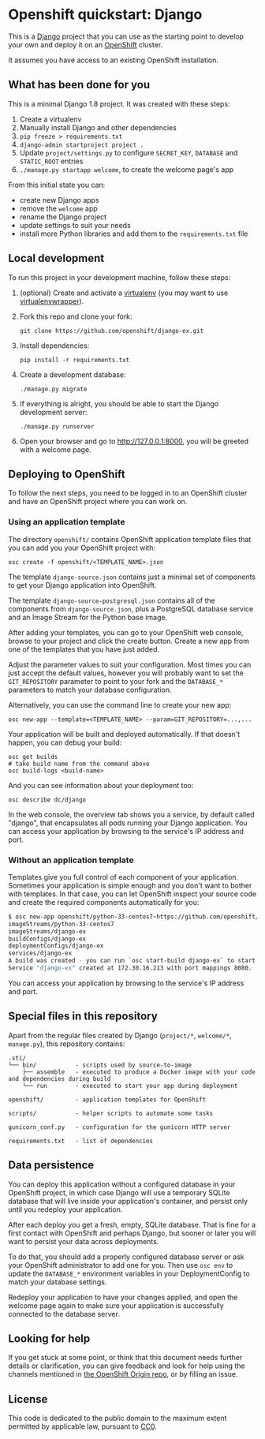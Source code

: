 # Openshift quickstart: Django

This is a [Django](http://www.djangoproject.com) project that you can use as the starting point to develop your own and deploy it on an [OpenShift](https://github.com/openshift/origin) cluster.

It assumes you have access to an existing OpenShift installation.


## What has been done for you

This is a minimal Django 1.8 project. It was created with these steps:

1. Create a virtualenv
2. Manually install Django and other dependencies
3. `pip freeze > requirements.txt`
4. `django-admin startproject project .`
3. Update `project/settings.py` to configure `SECRET_KEY`, `DATABASE` and `STATIC_ROOT` entries
4. `./manage.py startapp welcome`, to create the welcome page's app

From this initial state you can:
* create new Django apps
* remove the `welcome` app
* rename the Django project
* update settings to suit your needs
* install more Python libraries and add them to the `requirements.txt` file


## Local development

To run this project in your development machine, follow these steps:

1. (optional) Create and activate a [virtualenv](https://virtualenv.pypa.io/) (you may want to use [virtualenvwrapper](http://virtualenvwrapper.readthedocs.org/)).

2. Fork this repo and clone your fork:

    `git clone https://github.com/openshift/django-ex.git`

3. Install dependencies:

    `pip install -r requirements.txt`

4. Create a development database:

    `./manage.py migrate`

4. If everything is alright, you should be able to start the Django development server:

    `./manage.py runserver`

5. Open your browser and go to http://127.0.0.1:8000, you will be greeted with a welcome page.


## Deploying to OpenShift

To follow the next steps, you need to be logged in to an OpenShift cluster and have an OpenShift project where you can work on.


### Using an application template

The directory `openshift/` contains OpenShift application template files that you can add you your OpenShift project with:

    osc create -f openshift/<TEMPLATE_NAME>.json

The template `django-source.json` contains just a minimal set of components to get your Django application into OpenShift.

The template `django-source-postgresql.json` contains all of the components from `django-source.json`, plus a PostgreSQL database service and an Image Stream for the Python base image.

After adding your templates, you can go to your OpenShift web console, browse to your project and click the create button. Create a new app from one of the templates that you have just added.

Adjust the parameter values to suit your configuration. Most times you can just accept the default values, however you will probably want to set the `GIT_REPOSITORY` parameter to point to your fork and the `DATABASE_*` parameters to match your database configuration.

Alternatively, you can use the command line to create your new app:

    osc new-app --template=<TEMPLATE_NAME> --param=GIT_REPOSITORY=...,...

Your application will be built and deployed automatically. If that doesn't happen, you can debug your build:

    osc get builds
    # take build name from the command above
    osc build-logs <build-name>

And you can see information about your deployment too:

    osc describe dc/django

In the web console, the overview tab shows you a service, by default called "django", that encapsulates all pods running your Django application. You can access your application by browsing to the service's IP address and port.


### Without an application template

Templates give you full control of each component of your application.
Sometimes your application is simple enough and you don't want to bother with templates. In that case, you can let OpenShift inspect your source code and create the required components automatically for you:

```bash
$ osc new-app openshift/python-33-centos7~https://github.com/openshift/django-ex
imageStreams/python-33-centos7
imageStreams/django-ex
buildConfigs/django-ex
deploymentConfigs/django-ex
services/django-ex
A build was created - you can run `osc start-build django-ex` to start it.
Service "django-ex" created at 172.30.16.213 with port mappings 8080.
```

You can access your application by browsing to the service's IP address and port.


## Special files in this repository

Apart from the regular files created by Django (`project/*`, `welcome/*`, `manage.py`), this repository contains:

```
.sti/
└── bin/           - scripts used by source-to-image
    ├── assemble   - executed to produce a Docker image with your code and dependencies during build
    └── run        - executed to start your app during deployment

openshift/         - application templates for OpenShift

scripts/           - helper scripts to automate some tasks

gunicorn_conf.py   - configuration for the gunicorn HTTP server

requirements.txt   - list of dependencies
```


## Data persistence

You can deploy this application without a configured database in your OpenShift project, in which case Django will use a temporary SQLite database that will live inside your application's container, and persist only until you redeploy your application.

After each deploy you get a fresh, empty, SQLite database. That is fine for a first contact with OpenShift and perhaps Django, but sooner or later you will want to persist your data across deployments.

To do that, you should add a properly configured database server or ask your OpenShift administrator to add one for you. Then use `osc env` to update the `DATABASE_*` environment variables in your DeploymentConfig to match your database settings.

Redeploy your application to have your changes applied, and open the welcome page again to make sure your application is successfully connected to the database server.


## Looking for help

If you get stuck at some point, or think that this document needs further details or clarification, you can give feedback and look for help using the channels mentioned in [the OpenShift Origin repo](https://github.com/openshift/origin), or by filling an issue.


## License

This code is dedicated to the public domain to the maximum extent permitted by applicable law, pursuant to [CC0](http://creativecommons.org/publicdomain/zero/1.0/).
